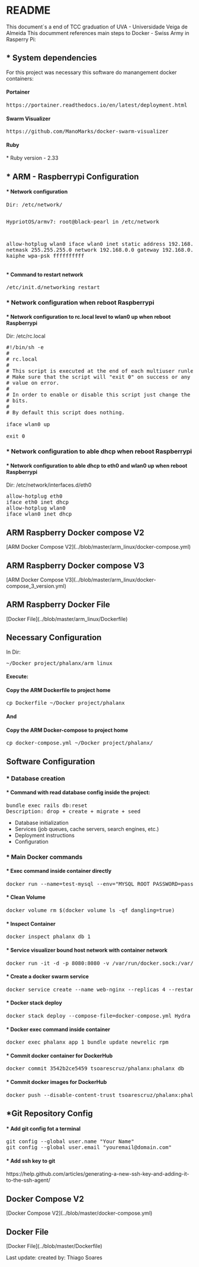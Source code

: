 # README

This document`s a end of TCC graduation of UVA - Universidade Veiga de Almeida
This documment references main steps to Docker - Swiss Army in  Rasperry Pi:

 
<h2>* System dependencies</h2>

For this project was necessary this software do manangement docker containers:
<h4>Portainer</h4>
<pre>https://portainer.readthedocs.io/en/latest/deployment.html</pre>
<h4>Swarm Visualizer</h4>
<pre>https://github.com/ManoMarks/docker-swarm-visualizer</pre>

<h4>Ruby</h4>
* Ruby version
 - 2.33


<h2>* ARM - Raspberrypi Configuration</h2>
<h4>* Network configuration</h4>
<pre>
Dir: /etc/network/

HypriotOS/armv7: root@black-pearl in /etc/network

allow-hotplug wlan0
iface wlan0 inet static
        address 192.168.1.20
        netmask 255.255.255.0
        network 192.168.0.0
        gateway 192.168.0.1
        wpa-ssid kaiphe
        wpa-psk  ffffffffff
</pre>

<h4>* Command to restart network</h4>
<pre>/etc/init.d/networking restart</pre>

<h3>* Network configuration when reboot Raspberrypi </h3>
<h4>* Network configuration to rc.local level to wlan0 up when reboot Raspberrypi</h4>
Dir: /etc/rc.local

<pre>
#!/bin/sh -e
#
# rc.local
#
# This script is executed at the end of each multiuser runlevel.
# Make sure that the script will "exit 0" on success or any other
# value on error.
#
# In order to enable or disable this script just change the execution
# bits.
#
# By default this script does nothing.

iface wlan0 up

exit 0
</pre>

<h3>* Network configuration to able dhcp when reboot Raspberrypi</h3>
<h4>* Network configuration to able dhcp to eth0 and wlan0 up when reboot Raspberrypi</h4>
Dir: /etc/network/interfaces.d/eth0
<pre>
allow-hotplug eth0
iface eth0 inet dhcp
allow-hotplug wlan0
iface wlan0 inet dhcp
</pre>

<h2>ARM Raspberry Docker compose V2</h2>
[ARM Docker Compose V2](../blob/master/arm_linux/docker-compose.yml)

<h2>ARM Raspberry Docker compose V3</h2>
[ARM Docker Compose V3](../blob/master/arm_linux/docker-compose_3_version.yml)

<h2>ARM Raspberry Docker File</h2>
[Docker File](../blob/master/arm_linux/Dockerfile)

<h2>Necessary Configuration</h2>
In Dir: 
<pre>~/Docker_project/phalanx/arm_linux</pre>

<h4>Execute:</h4>

<h4>Copy the ARM Dockerfile to project home</h4>
<pre>cp Dockerfile ~/Docker_project/phalanx</pre>
<h4>And</h4>
<h4>Copy the ARM Docker-compose to project home</h4>
<pre>cp docker-compose.yml ~/Docker_project/phalanx/</pre>

<h2> Software Configuration</h2>
<h3>* Database creation</h3>
<h4>* Command with read database config inside the project:</h4>
<pre>bundle exec rails db:reset
Description: drop + create + migrate + seed </pre>

* Database initialization
* Services (job queues, cache servers, search engines, etc.)
* Deployment instructions
* Configuration

<h3>* Main Docker commands </h3>
<h4>* Exec command inside container directly</h4>
<pre>
docker run --name=test-mysql --env="MYSQL_ROOT_PASSWORD=password" mysql
</pre>
<h4>* Clean Volume</h4>
<pre>docker volume rm $(docker volume ls -qf dangling=true)</pre>
<h4>* Inspect Container</h4>
<pre>docker inspect phalanx_db_1</pre>
<h4>* Service visualizer bound host network with container network</h4>
<pre>docker run -it -d -p 8080:8080 -v /var/run/docker.sock:/var/run/docker.sock alexellis2/visualizer-arm</pre>
<h4>* Create a docker swarm service</h4>
<pre>docker service create --name web-nginx --replicas 4 --restart-max-attempts 3 --restart-window 5s --rollback-delay 3s --workdir /myapp/ -p 8080:80 nginx:alpine</pre>
<h4>* Docker stack deploy</h4>
<pre>docker stack deploy --compose-file=docker-compose.yml Hydra</pre>
<h4>* Docker exec command inside container</h4>
<pre>docker exec phalanx_app_1 bundle update newrelic_rpm</pre>
<h4>* Commit docker container for DockerHub</h4>
<pre>docker commit 3542b2ce5459 tsoarescruz/phalanx:phalanx_db</pre>
<h4>* Commit docker images for DockerHub</h4>
<pre>docker push --disable-content-trust tsoarescruz/phalanx:phalanx_db</pre>

<h2>*Git Repository Config </h2>
<h4>* Add git config fot a terminal</h4>
<pre>
git config --global user.name "Your Name"
git config --global user.email "youremail@domain.com"
</pre>
<h4>* Add ssh key to git</h4>
<bash>https://help.github.com/articles/generating-a-new-ssh-key-and-adding-it-to-the-ssh-agent/</bash>


<h2>Docker Compose V2</h2>[Docker Compose V2](../blob/master/docker-compose.yml)

<h2>Docker File</h2>[Docker File](../blob/master/Dockerfile)


Last update:
created by: Thiago Soares
